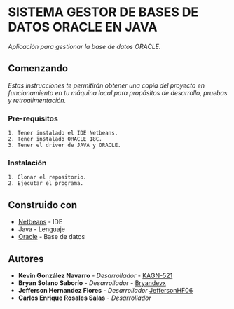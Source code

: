 # SISTEMA GESTOR DE BASES DE DATOS ORACLE EN JAVA
_Aplicación para gestionar la base de datos ORACLE._

## Comenzando
_Estas instrucciones te permitirán obtener una copia del proyecto en funcionamiento en tu máquina local para propósitos de desarrollo, pruebas y retroalimentación._

### Pre-requisitos
```
1. Tener instalado el IDE Netbeans.
2. Tener instalado ORACLE 18C.
3. Tener el driver de JAVA y ORACLE.
```

### Instalación
```
1. Clonar el repositorio.
2. Ejecutar el programa.
```

## Construido con
* [Netbeans](https://netbeans.org/) - IDE
* Java - Lenguaje
* [Oracle](https://www.oracle.com/database/technologies/xe-downloads.html) - Base de datos

## Autores
* **Kevin González Navarro** - *Desarrollador* - [KAGN-521](https://github.com/KAGN-521)
* **Bryan Solano Saborío** - *Desarrollador* - [Bryandevx](https://github.com/Bryandevx)
* **Jefferson Hernandez Flores** - *Desarrollador* [JeffersonHF06](https://github.com/JeffersonHF06)
* **Carlos Enrique Rosales Salas** - *Desarrollador*

